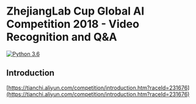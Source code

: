 # ZhejiangLab Cup Global AI Competition 2018 - Video Recognition and Q&A
[![Python 3.6](https://img.shields.io/badge/python-3.6-blue.svg)](https://www.python.org/downloads/release/python-360/)
## Introduction
[https://tianchi.aliyun.com/competition/introduction.htm?raceId=231676](https://tianchi.aliyun.com/competition/introduction.htm?raceId=231676)